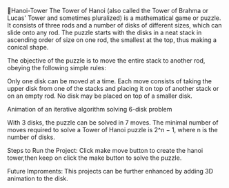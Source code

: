 🗼Hanoi-Tower
     The Tower of Hanoi (also called the Tower of Brahma or Lucas' Tower and sometimes pluralized) is a mathematical game or puzzle. It consists of three rods and a number of disks of different sizes, which can slide onto any rod. The puzzle starts with the disks in a neat stack in ascending order of size on one rod, the smallest at the top, thus making a conical shape.

The objective of the puzzle is to move the entire stack to another rod, obeying the following simple rules:

Only one disk can be moved at a time.
Each move consists of taking the upper disk from one of the stacks and placing it on top of another stack or on an empty rod.
No disk may be placed on top of a smaller disk.

Animation of an iterative algorithm solving 6-disk problem

With 3 disks, the puzzle can be solved in 7 moves. The minimal number of moves required to solve a Tower of Hanoi puzzle is 2^n − 1, where n is the number of disks.

Steps to Run the Project:
    Click make move button to create the hanoi tower,then keep on click the make button to solve the puzzle.

Future Improments:
    This projects can be further enhanced by adding 3D animation to the disk.
